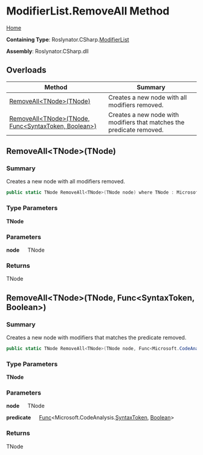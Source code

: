 # ModifierList\.RemoveAll Method

[Home](../../../../README.md)

**Containing Type**: Roslynator\.CSharp\.[ModifierList](../README.md)

**Assembly**: Roslynator\.CSharp\.dll

## Overloads

| Method | Summary |
| ------ | ------- |
| [RemoveAll\<TNode>(TNode)](#Roslynator_CSharp_ModifierList_RemoveAll__1___0_) | Creates a new node with all modifiers removed\. |
| [RemoveAll\<TNode>(TNode, Func\<SyntaxToken, Boolean>)](#Roslynator_CSharp_ModifierList_RemoveAll__1___0_System_Func_Microsoft_CodeAnalysis_SyntaxToken_System_Boolean__) | Creates a new node with modifiers that matches the predicate removed\. |

## RemoveAll\<TNode>\(TNode\) <a name="Roslynator_CSharp_ModifierList_RemoveAll__1___0_"></a>

### Summary

Creates a new node with all modifiers removed\.

```csharp
public static TNode RemoveAll<TNode>(TNode node) where TNode : Microsoft.CodeAnalysis.SyntaxNode
```

### Type Parameters

**TNode**

### Parameters

**node** &emsp; TNode

### Returns

TNode

## RemoveAll\<TNode>\(TNode, Func\<SyntaxToken, Boolean>\) <a name="Roslynator_CSharp_ModifierList_RemoveAll__1___0_System_Func_Microsoft_CodeAnalysis_SyntaxToken_System_Boolean__"></a>

### Summary

Creates a new node with modifiers that matches the predicate removed\.

```csharp
public static TNode RemoveAll<TNode>(TNode node, Func<Microsoft.CodeAnalysis.SyntaxToken, bool> predicate) where TNode : Microsoft.CodeAnalysis.SyntaxNode
```

### Type Parameters

**TNode**

### Parameters

**node** &emsp; TNode

**predicate** &emsp; [Func](https://docs.microsoft.com/en-us/dotnet/api/system.func-2)\<Microsoft\.CodeAnalysis\.[SyntaxToken](https://docs.microsoft.com/en-us/dotnet/api/microsoft.codeanalysis.syntaxtoken), [Boolean](https://docs.microsoft.com/en-us/dotnet/api/system.boolean)>

### Returns

TNode

